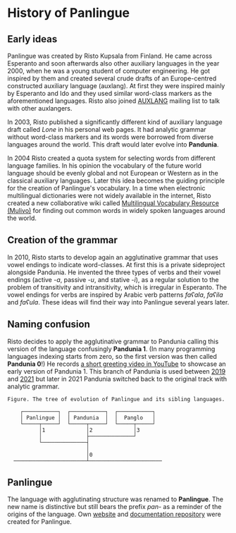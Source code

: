 
# History of Panlingue

## Early ideas

Panlingue was created by Risto Kupsala from Finland.
He came across Esperanto and soon afterwards also other auxiliary languages in the year 2000,
when he was a young student of computer engineering.
He got inspired by them and created several crude drafts of an Europe-centred constructed auxiliary language (auxlang).
At first they were inspired mainly by Esperanto and Ido
and they used similar word-class markers as the aforementioned languages.
Risto also joined
[AUXLANG](https://listserv.brown.edu/cgi-bin/wa?A0=AUXLANG) mailing list
to talk with other auxlangers.

In 2003, Risto published a significantly different kind of auxiliary language draft called _Lone_ in his personal web pages.
It had analytic grammar without word-class markers and its words were borrowed from diverse languages around the world.
This draft would later evolve into **Pandunia**.

In 2004 Risto created a quota system for selecting words from different language families.
In his opinion the vocabulary of the future world language should be evenly global
and not European or Western as in the classical auxiliary languages.
Later this idea becomes the guiding principle for the creation of Panlingue's vocabulary.
In a time when electronic multilingual dictionaries were not widely available in the internet,
Risto created a new collaborative wiki called
[Multilingual Vocabulary Resource (Mulivo)](http://mulivo.pbworks.com)
for finding out common words in widely spoken languages around the world.

## Creation of the grammar

In 2010, Risto starts to develop again an agglutinative grammar that uses vowel endings to indicate word-classes.
At first this is a private sideproject alongside Pandunia.
He invented the three types of verbs and their vowel endings
(active -*a*, passive -*u*, and stative -*i*),
as a regular solution to the problem of transitivity and intransitivity, which is irregular in Esperanto.
The vowel endings for verbs are inspired by Arabic verb patterns *faʕala*, *faʕila* and *faʕula*.
These ideas will find their way into Panlingue several years later.

## Naming confusion

Risto decides to apply the agglutinative grammar to Pandunia calling this version of the language confusingly **Pandunia 1**.
(In many programming languages indexing starts from zero, so the first version was then called **Pandunia 0**!)
He records [a short greeting video in YouTube](https://www.youtube.com/watch?v=TgO8AwX4OCU) to showcase an early version of Pandunia 1.
This branch of Pandunia is used between [2019](https://github.com/barumau/pandunia/releases/tag/v1.0) and [2021](https://github.com/barumau/pandunia/releases/tag/v1.1)
but later in 2021 Pandunia switched back to the original track with analytic grammar.

    Figure. The tree of evolution of Panlingue and its sibling languages.
    
        ┌───────────┐  ┌───────────┐  ┌───────────┐
        │ Panlingue │  │ Pandunia  │  │  Panglo   │
        └─────┬─────┘  └─────┬─────┘  └─────┬─────┘
              │1             │2             │3
              │              ├──────────────┘
              └──────────────┤
                             │
                             │0
      ───────────────────────┴───────────────────────

## Panlingue

The language with agglutinating structure was renamed to **Panlingue**.
The new name is distinctive but still bears the prefix *pan*- as a reminder of the origins of the language.
Own [website](https://www.pandunia.info/panlingue/) and [documentation repository](https://github.com/barumau/panlingue) were created for Panlingue.
